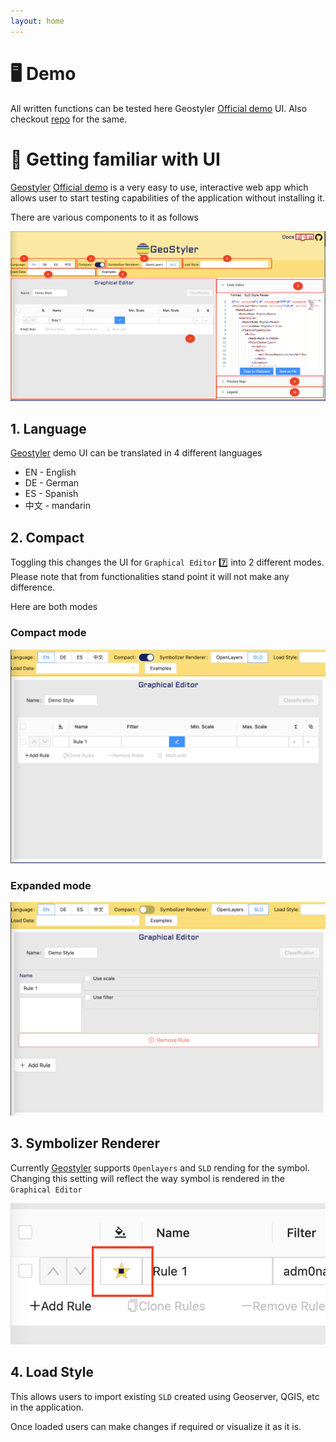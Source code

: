 ```yaml
---
layout: home
---
```

# 🖥️ Demo

All written functions can be tested here Geostyler [Official demo](https://geostyler.github.io/geostyler-demo/) UI. Also checkout [repo](https://github.com/geostyler/geostyler-demo) for the same.

# 🎨 Getting familiar with UI

[Geostyler](https://geostyler.org/) [Official demo](https://geostyler.github.io/geostyler-demo/) is a very easy to use, interactive web app which allows user to start testing capabilities of the application without installing it. 

There are various components to it as follows 

![demo]( images/demo.png "demo")

## 1. Language

[Geostyler](https://geostyler.org/) demo UI can be translated in 4 different languages 

- EN - English
- DE - German
- ES - Spanish
- 中文 - mandarin

## 2. Compact

Toggling this changes the UI for `Graphical Editor` 7️⃣ into 2 different modes. Please note that from functionalities stand point it will not make any difference. 

Here are both modes

### Compact mode

![compact]( images/compact.png "compact")

### Expanded mode

![expand]( images/expanded.png "expand")

## 3. Symbolizer Renderer

Currently [Geostyler](https://geostyler.org/) supports `Openlayers` and `SLD` rending for the symbol. Changing this setting will reflect the way symbol is rendered in the `Graphical Editor`

![renderer]( images/renderer.png "renderer")

## 4. Load Style

This allows users to import existing `SLD` created using Geoserver, QGIS, etc in the application. 

Once loaded users can make changes if required or visualize it as it is. 